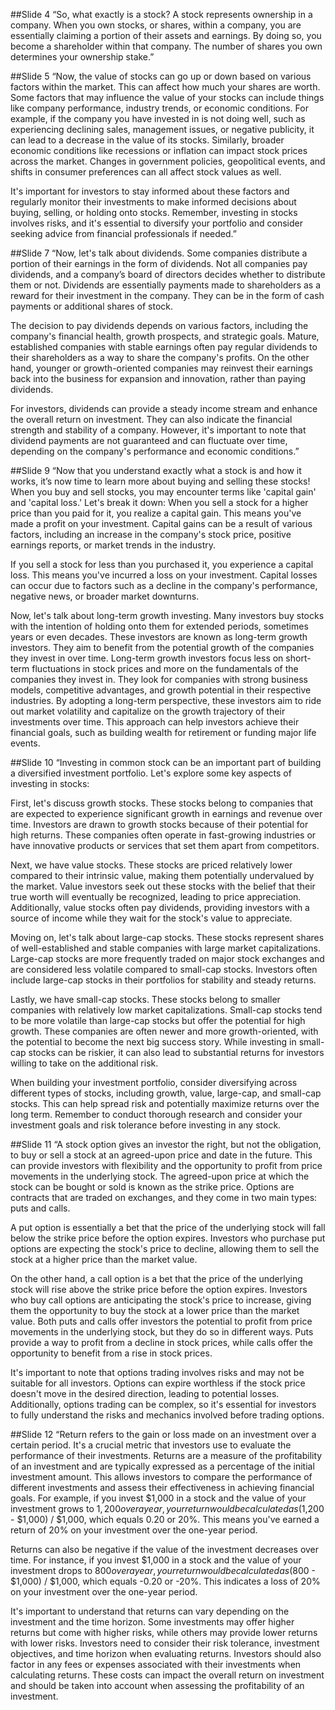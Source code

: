 ##Slide 4
 “So, what exactly is a stock? A stock represents ownership in a company. When you own stocks, or shares, within a company, you are essentially claiming a portion of their assets and earnings. By doing so, you become a shareholder within that company. The number of shares you own determines your ownership stake.”

##Slide 5
 “Now, the value of stocks can go up or down based on various factors within the market. This can affect how much your shares are worth. Some factors that may influence the value of your stocks can include things like company performance, industry trends, or economic conditions. For example, if the company you have invested in is not doing well, such as experiencing declining sales, management issues, or negative publicity, it can lead to a decrease in the value of its stocks. Similarly, broader economic conditions like recessions or inflation can impact stock prices across the market. Changes in government policies, geopolitical events, and shifts in consumer preferences can all affect stock values as well. 

 It's important for investors to stay informed about these factors and regularly monitor their investments to make informed decisions about buying, selling, or holding onto stocks. Remember, investing in stocks involves risks, and it's essential to diversify your portfolio and consider seeking advice from financial professionals if needed.” 

##Slide 7
 “Now, let's talk about dividends. Some companies distribute a portion of their earnings in the form of dividends. Not all companies pay dividends, and a company’s board of directors decides whether to distribute them or not. Dividends are essentially payments made to shareholders as a reward for their investment in the company. They can be in the form of cash payments or additional shares of stock.

 The decision to pay dividends depends on various factors, including the company's financial health, growth prospects, and strategic goals. Mature, established companies with stable earnings often pay regular dividends to their shareholders as a way to share the company's profits. On the other hand, younger or growth-oriented companies may reinvest their earnings back into the business for expansion and innovation, rather than paying dividends.	
 
 For investors, dividends can provide a steady income stream and enhance the overall return on investment. They can also indicate the financial strength and stability of a company. However, it's important to note that dividend payments are not guaranteed and can fluctuate over time, depending on the company's performance and economic conditions.”

##Slide 9
 “Now that you understand exactly what a stock is and how it works, it’s now time to learn more about buying and selling these stocks! 
 When you buy and sell stocks, you may encounter terms like 'capital gain' and 'capital loss.' Let's break it down:
 When you sell a stock for a higher price than you paid for it, you realize a capital gain. This means you've made a profit on your investment. Capital gains can be a result of various factors, including an increase in the company's stock price, positive earnings reports, or market trends in the industry.

 If you sell a stock for less than you purchased it, you experience a capital loss. This means you've incurred a loss on your investment. Capital losses can occur due to factors such as a decline in the company's performance, negative news, or broader market downturns.

 Now, let's talk about long-term growth investing. Many investors buy stocks with the intention of holding onto them for extended periods, sometimes years or even decades. These investors are known as long-term growth investors. They aim to benefit from the potential growth of the companies they invest in over time.
 Long-term growth investors focus less on short-term fluctuations in stock prices and more on the fundamentals of the companies they invest in. They look for companies with strong business models, competitive advantages, and growth potential in their respective industries.
 By adopting a long-term perspective, these investors aim to ride out market volatility and capitalize on the growth trajectory of their investments over time. This approach can help investors achieve their financial goals, such as building wealth for retirement or funding major life events.

##Slide 10
 “Investing in common stock can be an important part of building a diversified investment portfolio. Let's explore some key aspects of investing in stocks:

 First, let's discuss growth stocks. These stocks belong to companies that are expected to experience significant growth in earnings and revenue over time. Investors are drawn to growth stocks because of their potential for high returns. These companies often operate in fast-growing industries or have innovative products or services that set them apart from competitors.

 Next, we have value stocks. These stocks are priced relatively lower compared to their intrinsic value, making them potentially undervalued by the market. Value investors seek out these stocks with the belief that their true worth will eventually be recognized, leading to price appreciation. Additionally, value stocks often pay dividends, providing investors with a source of income while they wait for the stock's value to appreciate.

 Moving on, let's talk about large-cap stocks. These stocks represent shares of well-established and stable companies with large market capitalizations. Large-cap stocks are more frequently traded on major stock exchanges and are considered less volatile compared to small-cap stocks. Investors often include large-cap stocks in their portfolios for stability and steady returns.

 Lastly, we have small-cap stocks. These stocks belong to smaller companies with relatively low market capitalizations. Small-cap stocks tend to be more volatile than large-cap stocks but offer the potential for high growth. These companies are often newer and more growth-oriented, with the potential to become the next big success story. While investing in small-cap stocks can be riskier, it can also lead to substantial returns for investors willing to take on the additional risk.

 When building your investment portfolio, consider diversifying across different types of stocks, including growth, value, large-cap, and small-cap stocks. This can help spread risk and potentially maximize returns over the long term. Remember to conduct thorough research and consider your investment goals and risk tolerance before investing in any stock.

##Slide 11
 “A stock option gives an investor the right, but not the obligation, to buy or sell a stock at an agreed-upon price and date in the future. This can provide investors with flexibility and the opportunity to profit from price movements in the underlying stock.
 The agreed-upon price at which the stock can be bought or sold is known as the strike price. Options are contracts that are traded on exchanges, and they come in two main types: puts and calls.

 A put option is essentially a bet that the price of the underlying stock will fall below the strike price before the option expires. Investors who purchase put options are expecting the stock's price to decline, allowing them to sell the stock at a higher price than the market value.

 On the other hand, a call option is a bet that the price of the underlying stock will rise above the strike price before the option expires. Investors who buy call options are anticipating the stock's price to increase, giving them the opportunity to buy the stock at a lower price than the market value.
 Both puts and calls offer investors the potential to profit from price movements in the underlying stock, but they do so in different ways. Puts provide a way to profit from a decline in stock prices, while calls offer the opportunity to benefit from a rise in stock prices.
 
 It's important to note that options trading involves risks and may not be suitable for all investors. Options can expire worthless if the stock price doesn't move in the desired direction, leading to potential losses. Additionally, options trading can be complex, so it's essential for investors to fully understand the risks and mechanics involved before trading options.

##Slide 12
 “Return refers to the gain or loss made on an investment over a certain period. It's a crucial metric that investors use to evaluate the performance of their investments.
 Returns are a measure of the profitability of an investment and are typically expressed as a percentage of the initial investment amount. This allows investors to compare the performance of different investments and assess their effectiveness in achieving financial goals.
 For example, if you invest $1,000 in a stock and the value of your investment grows to $1,200 over a year, your return would be calculated as ($1,200 - $1,000) / $1,000, which equals 0.20 or 20%. This means you've earned a return of 20% on your investment over the one-year period.
 
 Returns can also be negative if the value of the investment decreases over time. For instance, if you invest $1,000 in a stock and the value of your investment drops to $800 over a year, your return would be calculated as ($800 - $1,000) / $1,000, which equals -0.20 or -20%. This indicates a loss of 20% on your investment over the one-year period.
 
 It's important to understand that returns can vary depending on the investment and the time horizon. Some investments may offer higher returns but come with higher risks, while others may provide lower returns with lower risks. Investors need to consider their risk tolerance, investment objectives, and time horizon when evaluating returns.
 Investors should also factor in any fees or expenses associated with their investments when calculating returns. These costs can impact the overall return on investment and should be taken into account when assessing the profitability of an investment.
